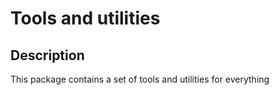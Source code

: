 # Tools and utilities

## Description

This package contains a set of tools and utilities for everything
